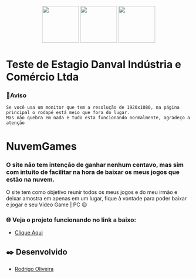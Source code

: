 <div align="center">
  <img src="https://logospng.org/download/html-5/logo-html-5-512.png" width="100" >
  <img src="https://logospng.org/download/css-3/logo-css-3-512.png" width="100" >
  <img src="https://logospng.org/download/javascript/logo-javascript-icon-256.png" width="100" >

</div>

# Teste de Estagio Danval Indústria e Comércio Ltda
### 📌Aviso
```
Se você usa um monitor que tem a resolução de 1920x1080, na página principal o rodapé está meio que fora do lugar.
Mas não quebra em nada e tudo esta funcionando normalmente, agradeço a atenção 

```

# NuvemGames
### O site não tem intenção de ganhar nenhum centavo, mas sim com intuito de facilitar na hora de baixar os meus jogos que estão na nuvem.
O site tem como objetivo reunir todos os meus jogos e do meu irmão e deixar amostra em apenas em um lugar, fique à vontade para poder baixar e jogar e seu Vídeo Game | PC 😉



### 🌐 Veja o projeto funcionando no link a baixo:
- <a href="https://rodrigo-santoos.github.io/NuvemGames/" target="_blank" rel="external">Clique Aqui</a>

## ✒️ Desenvolvido

*  <a href="https://github.com/Rodrigo-Santoos" target="_blank" rel="external">Rodrigo Oliveira</a>
